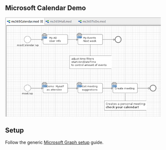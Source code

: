 
## Microsoft Calendar Demo

![demo-calendar](doc/img/demo_calendar.png)

## Setup

Follow the generic [Microsoft Graph setup](./msgraph) guide.